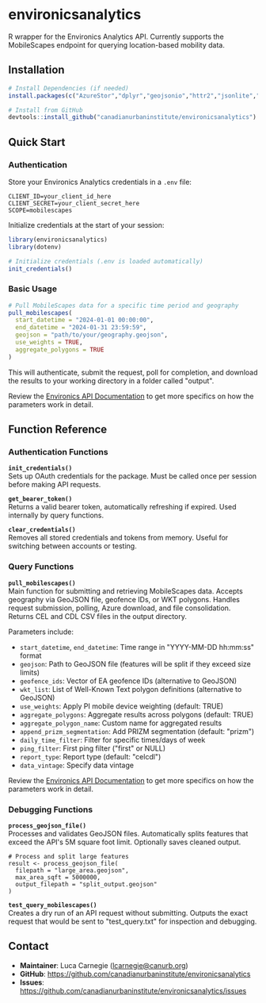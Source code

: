 # environicsanalytics

R wrapper for the Environics Analytics API. Currently supports the
MobileScapes endpoint for querying location-based mobility data.

## Installation

``` r
# Install Dependencies (if needed)
install.packages(c("AzureStor","dplyr","geojsonio","httr2","jsonlite","readr","sf","dotenv"))

# Install from GitHub
devtools::install_github("canadianurbaninstitute/environicsanalytics")
```

## Quick Start

### Authentication

Store your Environics Analytics credentials in a `.env` file:

```         
CLIENT_ID=your_client_id_here
CLIENT_SECRET=your_client_secret_here
SCOPE=mobilescapes
```

Initialize credentials at the start of your session:

``` r
library(environicsanalytics)
library(dotenv)

# Initialize credentials (.env is loaded automatically)
init_credentials()
```

### Basic Usage

``` r
# Pull MobileScapes data for a specific time period and geography
pull_mobilescapes(
  start_datetime = "2024-01-01 00:00:00",
  end_datetime = "2024-01-31 23:59:59",
  geojson = "path/to/your/geography.geojson",
  use_weights = TRUE,
  aggregate_polygons = TRUE
)
```

This will authenticate, submit the request, poll for completion, and
download the results to your working directory in a folder called
"output".

Review the [Environics API Documentation](https://developers.environicsanalytics.com/) to get more specifics on how the parameters work in detail.

## Function Reference

### Authentication Functions

**`init_credentials()`**\
Sets up OAuth credentials for the package. Must be called once per
session before making API requests.

**`get_bearer_token()`**\
Returns a valid bearer token, automatically refreshing if expired. Used
internally by query functions.

**`clear_credentials()`**\
Removes all stored credentials and tokens from memory. Useful for
switching between accounts or testing.

### Query Functions

**`pull_mobilescapes()`**\
Main function for submitting and retrieving MobileScapes data. Accepts
geography via GeoJSON file, geofence IDs, or WKT polygons. Handles
request submission, polling, Azure download, and file consolidation.
Returns CEL and CDL CSV files in the output directory.

Parameters include: 
- `start_datetime`, `end_datetime`: Time range in "YYYY-MM-DD hh:mm:ss" format
- `geojson`: Path to GeoJSON file (features will be split if they exceed size limits)
- `geofence_ids`: Vector of EA geofence IDs (alternative to GeoJSON)
- `wkt_list`: List of Well-Known Text polygon definitions (alternative to GeoJSON)
- `use_weights`: Apply PI mobile device weighting (default: TRUE)
- `aggregate_polygons`: Aggregate results across polygons (default: TRUE)
- `aggregate_polygon_name`: Custom name for aggregated results
- `append_prizm_segmentation`: Add PRIZM segmentation (default: "prizm")
- `daily_time_filter`: Filter for specific times/days of week
- `ping_filter`: First ping filter ("first" or NULL)
- `report_type`: Report type (default: "celcdl")
- `data_vintage`: Specify data vintage

Review the [Environics API Documentation](https://developers.environicsanalytics.com/) to get more specifics on how the parameters work in detail.

### Debugging Functions

**`process_geojson_file()`**\
Processes and validates GeoJSON files. Automatically splits features
that exceed the API's 5M square foot limit. Optionally saves cleaned
output.

```         
# Process and split large features
result <- process_geojson_file(
  filepath = "large_area.geojson",
  max_area_sqft = 5000000,
  output_filepath = "split_output.geojson"
)
```

**`test_query_mobilescapes()`**\
Creates a dry run of an API request without submitting. Outputs the
exact request that would be sent to "test_query.txt" for inspection and
debugging.

## Contact

-   **Maintainer**: Luca Carnegie
    ([lcarnegie\@canurb.org](mailto:lcarnegie@canurb.org))
-   **GitHub**:
    <https://github.com/canadianurbaninstitute/environicsanalytics>
-   **Issues**:
    <https://github.com/canadianurbaninstitute/environicsanalytics/issues>
